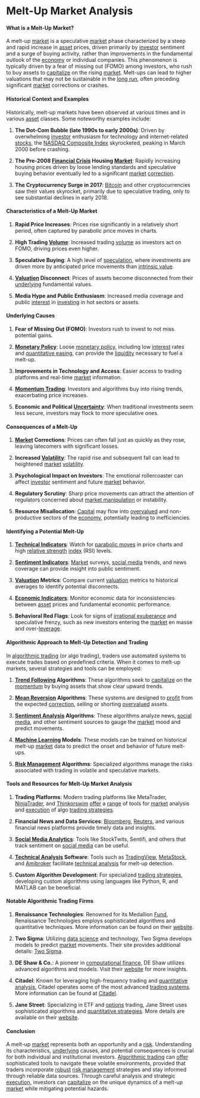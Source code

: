 # Melt-Up Market Analysis

#### What is a Melt-Up Market?

A melt-up [market](../m/market.md) is a speculative [market](../m/market.md) phase characterized by a steep and rapid increase in [asset](../a/asset.md) prices, driven primarily by [investor](../i/investor.md) sentiment and a surge of buying activity, rather than improvements in the fundamental outlook of the [economy](../e/economy.md) or individual companies. This phenomenon is typically driven by a fear of missing out (FOMO) among investors, who rush to buy assets to [capitalize](../c/capitalize.md) on the rising [market](../m/market.md). Melt-ups can lead to higher valuations that may not be sustainable in the [long run](../l/long_run.md), often preceding significant [market](../m/market.md) corrections or crashes.

#### Historical Context and Examples

Historically, melt-up markets have been observed at various times and in various [asset](../a/asset.md) classes. Some noteworthy examples include:

1. **The Dot-Com Bubble (late 1990s to early 2000s)**: Driven by overwhelming [investor](../i/investor.md) enthusiasm for technology and internet-related [stocks](../s/stock.md), the [NASDAQ Composite Index](../n/nasdaq_composite_index.md) skyrocketed, peaking in March 2000 before crashing.
  
2. **The Pre-2008 [Financial Crisis](../f/financial_crisis.md) Housing [Market](../m/market.md)**: Rapidly increasing housing prices driven by loose lending standards and speculative buying behavior eventually led to a significant [market](../m/market.md) [correction](../c/correction.md).

3. **The Cryptocurrency Surge in 2017**: [Bitcoin](../b/bitcoin.md) and other cryptocurrencies saw their values skyrocket, primarily due to speculative trading, only to see substantial declines in early 2018.

#### Characteristics of a Melt-Up Market

1. **Rapid Price Increases**: Prices rise significantly in a relatively short period, often captured by parabolic price moves in charts.
  
2. **High Trading [Volume](../v/volume.md)**: Increased trading [volume](../v/volume.md) as investors act on FOMO, driving prices even higher.

3. **Speculative Buying**: A high level of [speculation](../s/speculation.md), where investments are driven more by anticipated price movements than [intrinsic value](../i/intrinsic_value.md).
  
4. **[Valuation](../v/valuation.md) Disconnect**: Prices of assets become disconnected from their [underlying](../u/underlying.md) fundamental values.

5. **Media Hype and Public Enthusiasm**: Increased media coverage and public [interest](../i/interest.md) in [investing](../i/investing.md) in hot sectors or assets.

#### Underlying Causes

1. **Fear of Missing Out (FOMO)**: Investors rush to invest to not miss potential gains.
  
2. **[Monetary Policy](../m/monetary_policy.md)**: Loose [monetary policy](../m/monetary_policy.md), including low [interest](../i/interest.md) rates and [quantitative easing](../q/quantitative_easing.md), can provide the [liquidity](../l/liquidity.md) necessary to fuel a melt-up.

3. **Improvements in Technology and Access**: Easier access to trading platforms and real-time [market](../m/market.md) information.
  
4. **[Momentum Trading](../m/momentum_trading.md)**: Investors and algorithms buy into rising trends, exacerbating price increases.

5. **Economic and Political [Uncertainty](../u/uncertainty_in_trading.md)**: When traditional investments seem less secure, investors may flock to more speculative ones.

#### Consequences of a Melt-Up

1. **[Market](../m/market.md) Corrections**: Prices can often fall just as quickly as they rose, leaving latecomers with significant losses.
  
2. **Increased [Volatility](../v/volatility.md)**: The rapid rise and subsequent fall can lead to heightened [market](../m/market.md) [volatility](../v/volatility.md).

3. **Psychological Impact on Investors**: The emotional rollercoaster can affect [investor](../i/investor.md) sentiment and future [market](../m/market.md) behavior.
  
4. **Regulatory Scrutiny**: Sharp price movements can attract the attention of regulators concerned about [market manipulation](../m/market_manipulation.md) or instability.

5. **Resource Misallocation**: [Capital](../c/capital.md) may flow into [overvalued](../o/overvalued.md) and non-productive sectors of the [economy](../e/economy.md), potentially leading to inefficiencies.

#### Identifying a Potential Melt-Up

1. **[Technical Indicators](../t/technical_indicators.md)**: Watch for [parabolic moves](../p/parabolic_moves.md) in price charts and high [relative strength](../r/relative_strength.md) [index](../i/index_instrument.md) (RSI) levels.
  
2. **[Sentiment Indicators](../s/sentiment_indicators.md)**: [Market](../m/market.md) surveys, [social media](../s/social_media.md) trends, and news coverage can provide insight into public sentiment.

3. **[Valuation](../v/valuation.md) Metrics**: Compare current [valuation](../v/valuation.md) metrics to historical averages to identify potential disconnects.
  
4. **[Economic Indicators](../e/economic_indicators.md)**: Monitor economic data for inconsistencies between [asset](../a/asset.md) prices and fundamental economic performance.

5. **Behavioral Red Flags**: Look for signs of [irrational exuberance](../i/irrational_exuberance.md) and speculative frenzy, such as new investors entering the [market](../m/market.md) en masse and over-[leverage](../l/leverage.md).

#### Algorithmic Approach to Melt-Up Detection and Trading

In [algorithmic trading](../a/algorithmic_trading.md) (or algo trading), traders use automated systems to execute trades based on predefined criteria. When it comes to melt-up markets, several strategies and tools can be employed:

1. **[Trend Following](../t/trend_following.md) Algorithms**: These algorithms seek to [capitalize](../c/capitalize.md) on the [momentum](../m/momentum.md) by buying assets that show clear upward trends.

2. **[Mean Reversion](../m/mean_reversion.md) Algorithms**: These systems are designed to [profit](../p/profit.md) from the expected [correction](../c/correction.md), selling or shorting [overvalued](../o/overvalued.md) assets.

3. **[Sentiment Analysis](../s/sentiment_analysis.md) Algorithms**: These algorithms analyze news, [social media](../s/social_media.md), and other sentiment sources to gauge the [market](../m/market.md) mood and predict movements.

4. **[Machine Learning](../m/machine_learning.md) Models**: These models can be trained on historical melt-up [market](../m/market.md) data to predict the onset and behavior of future melt-ups.

5. **[Risk Management](../r/risk_management.md) Algorithms**: Specialized algorithms manage the risks associated with trading in volatile and speculative markets.

#### Tools and Resources for Melt-Up Market Analysis

1. **Trading Platforms**: Modern trading platforms like MetaTrader, [NinjaTrader](../n/ninjatrader.md), and [Thinkorswim](../t/thinkorswim.md) [offer](../o/offer.md) a [range](../r/range.md) of tools for [market](../m/market.md) analysis and [execution](../e/execution.md) of algo [trading strategies](../t/trading_strategies.md).

2. **Financial News and Data Services**: [Bloomberg](../b/bloomberg.md), [Reuters](../r/reuters.md), and various financial news platforms provide timely data and insights.

3. **[Social Media Analytics](../s/social_media_analytics.md)**: Tools like StockTwits, Sentifi, and others that track sentiment on [social media](../s/social_media.md) can be useful.
  
4. **[Technical Analysis](../t/technical_analysis.md) Software**: Tools such as [TradingView](../t/tradingview.md), [MetaStock](../m/metastock.md), and [Amibroker](../a/amibroker.md) facilitate [technical analysis](../t/technical_analysis.md) for melt-up detection.

5. **Custom Algorithm Development**: For specialized [trading strategies](../t/trading_strategies.md), developing custom algorithms using languages like Python, R, and MATLAB can be beneficial.

#### Notable Algorithmic Trading Firms

1. **Renaissance Technologies**: Renowned for its Medallion [Fund](../f/fund.md), Renaissance Technologies employs sophisticated algorithms and quantitative techniques. More information can be found on their [website](https://www.rentec.com/).

2. **Two Sigma**: Utilizing [data science](../d/data_science_in_trading.md) and technology, Two Sigma develops models to predict [market](../m/market.md) movements. Their site provides additional details: [Two Sigma](https://www.twosigma.com/).

3. **DE Shaw & Co.**: A pioneer in [computational finance](../c/computational_finance.md), DE Shaw utilizes advanced algorithms and models. Visit their [website](https://www.deshaw.com/) for more insights.

4. **Citadel**: Known for leveraging high-frequency trading and [quantitative analysis](../q/quantitative_analysis.md), Citadel operates some of the most advanced [trading systems](../t/trading_systems.md). More information can be found at [Citadel](https://www.citadel.com/).

5. **Jane Street**: Specializing in ETF and [options](../o/options.md) trading, Jane Street uses sophisticated algorithms and [quantitative strategies](../q/quantitative_strategies_in_trading.md). More details are available on their [website](https://www.janestreet.com/).

#### Conclusion

A melt-up [market](../m/market.md) represents both an opportunity and a [risk](../r/risk.md). Understanding its characteristics, [underlying](../u/underlying.md) causes, and potential consequences is crucial for both individual and institutional investors. [Algorithmic trading](../a/algorithmic_trading.md) can [offer](../o/offer.md) sophisticated tools to navigate these volatile environments, provided that traders incorporate [robust](../r/robust.md) [risk management](../r/risk_management.md) strategies and stay informed through reliable data sources. Through careful analysis and strategic [execution](../e/execution.md), investors can [capitalize](../c/capitalize.md) on the unique dynamics of a melt-up [market](../m/market.md) while mitigating potential hazards.
